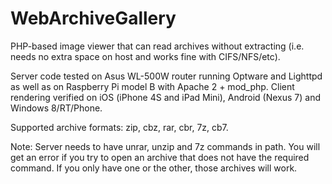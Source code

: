 WebArchiveGallery
=================

PHP-based image viewer that can read archives without extracting (i.e. needs no extra space on host and works fine with CIFS/NFS/etc).

Server code tested on Asus WL-500W router running Optware and Lighttpd as well as on Raspberry Pi model B with Apache 2 + mod_php.
Client rendering verified on iOS (iPhone 4S and iPad Mini), Android (Nexus 7) and Windows 8/RT/Phone.

Supported archive formats: zip, cbz, rar, cbr, 7z, cb7.

Note: Server needs to have unrar, unzip and 7z commands in path. You will get an error if you try to open an archive that does not have the required command. If you only have one or the other, those archives will work.
